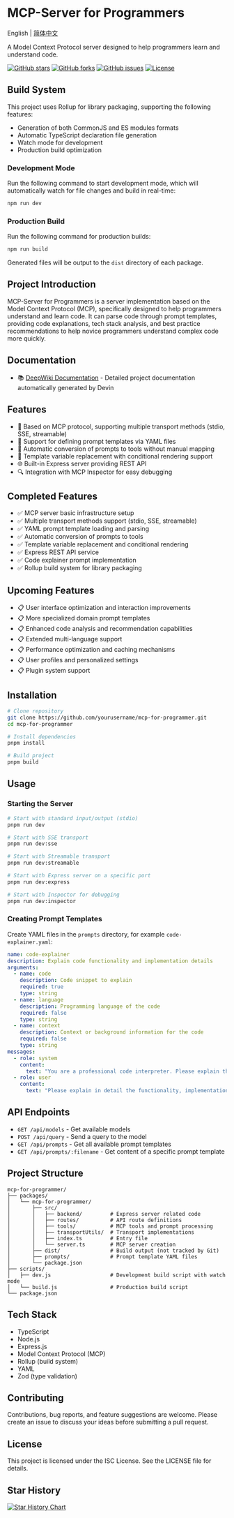 # MCP-Server for Programmers

English | [简体中文](./README.md)

A Model Context Protocol server designed to help programmers learn and understand code.

[![GitHub stars](https://img.shields.io/github/stars/zaizaizhao/mcp-for-programmer.svg?style=social&label=Star&maxAge=2592000)](https://github.com/zaizaizhao/mcp-for-programmer/stargazers)
[![GitHub forks](https://img.shields.io/github/forks/zaizaizhao/mcp-for-programmer.svg?style=social&label=Fork&maxAge=2592000)](https://github.com/zaizaizhao/mcp-for-programmer/network)
[![GitHub issues](https://img.shields.io/github/issues/zaizaizhao/mcp-for-programmer.svg)](https://github.com/zaizaizhao/mcp-for-programmer/issues)
[![License](https://img.shields.io/badge/license-ISC-blue.svg)](LICENSE)

## Build System

This project uses Rollup for library packaging, supporting the following features:

- Generation of both CommonJS and ES modules formats
- Automatic TypeScript declaration file generation
- Watch mode for development
- Production build optimization

### Development Mode

Run the following command to start development mode, which will automatically watch for file changes and build in real-time:

```bash
npm run dev
```

### Production Build

Run the following command for production builds:

```bash
npm run build
```

Generated files will be output to the `dist` directory of each package.

## Project Introduction

MCP-Server for Programmers is a server implementation based on the Model Context Protocol (MCP), specifically designed to help programmers understand and learn code. It can parse code through prompt templates, providing code explanations, tech stack analysis, and best practice recommendations to help novice programmers understand complex code more quickly.

## Documentation

- 📚 [DeepWiki Documentation](https://deepwiki.com/zaizaizhao/mcp-for-programmer) - Detailed project documentation automatically generated by Devin

## Features

- 🚀 Based on MCP protocol, supporting multiple transport methods (stdio, SSE, streamable)
- 📝 Support for defining prompt templates via YAML files
- 🔧 Automatic conversion of prompts to tools without manual mapping
- 🧩 Template variable replacement with conditional rendering support
- 🌐 Built-in Express server providing REST API
- 🔍 Integration with MCP Inspector for easy debugging

## Completed Features

- ✅ MCP server basic infrastructure setup
- ✅ Multiple transport methods support (stdio, SSE, streamable)
- ✅ YAML prompt template loading and parsing
- ✅ Automatic conversion of prompts to tools
- ✅ Template variable replacement and conditional rendering
- ✅ Express REST API service
- ✅ Code explainer prompt implementation
- ✅ Rollup build system for library packaging

## Upcoming Features

- 📋 User interface optimization and interaction improvements
- 📋 More specialized domain prompt templates
- 📋 Enhanced code analysis and recommendation capabilities
- 📋 Extended multi-language support
- 📋 Performance optimization and caching mechanisms
- 📋 User profiles and personalized settings
- 📋 Plugin system support

## Installation

```bash
# Clone repository
git clone https://github.com/yourusername/mcp-for-programmer.git
cd mcp-for-programmer

# Install dependencies
pnpm install

# Build project
pnpm build
```

## Usage

### Starting the Server
```bash
# Start with standard input/output (stdio)
pnpm run dev

# Start with SSE transport
pnpm run dev:sse

# Start with Streamable transport
pnpm run dev:streamable

# Start with Express server on a specific port
pnpm run dev:express

# Start with Inspector for debugging
pnpm run dev:inspector
```

### Creating Prompt Templates
Create YAML files in the `prompts` directory, for example `code-explainer.yaml`:

```yaml
name: code-explainer
description: Explain code functionality and implementation details
arguments:
  - name: code
    description: Code snippet to explain
    required: true
    type: string
  - name: language
    description: Programming language of the code
    required: false
    type: string
  - name: context
    description: Context or background information for the code
    required: false
    type: string
messages:
  - role: system
    content:
      text: "You are a professional code interpreter. Please explain the following {{language}} code:\n\n```{{language}}\n{{code}}\n```\n{{#if context}}Code context: {{context}}{{/if}}"
  - role: user
    content:
      text: "Please explain in detail the functionality, implementation principles, and possible optimization points of this code."
```

## API Endpoints

- `GET /api/models` - Get available models
- `POST /api/query` - Send a query to the model
- `GET /api/prompts` - Get all available prompt templates
- `GET /api/prompts/:filename` - Get content of a specific prompt template

## Project Structure

```
mcp-for-programmer/
├── packages/
│   └── mcp-for-programmer/
│       ├── src/
│       │   ├── backend/         # Express server related code
│       │   ├── routes/          # API route definitions
│       │   ├── tools/           # MCP tools and prompt processing
│       │   ├── transportUtils/  # Transport implementations
│       │   ├── index.ts         # Entry file
│       │   └── server.ts        # MCP server creation
│       ├── dist/                # Build output (not tracked by Git)
│       ├── prompts/             # Prompt template YAML files
│       └── package.json
├── scripts/
│   ├── dev.js                   # Development build script with watch mode
│   └── build.js                 # Production build script
└── package.json
```

## Tech Stack

- TypeScript
- Node.js
- Express.js
- Model Context Protocol (MCP)
- Rollup (build system)
- YAML
- Zod (type validation)

## Contributing

Contributions, bug reports, and feature suggestions are welcome. Please create an issue to discuss your ideas before submitting a pull request.

## License

This project is licensed under the ISC License. See the LICENSE file for details.

## Star History

[![Star History Chart](https://api.star-history.com/svg?repos=zaizaizhao/mcp-for-programmer&type=Date)](https://star-history.com/#zaizaizhao/mcp-for-programmer&Date) 